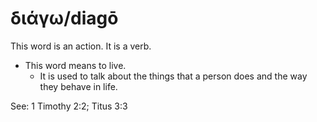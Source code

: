 # διάγω/diagō
This word is an action. It is a verb.

* This word means to live.
    * It is used to talk about the things that a person does and the way they behave in life. 

See: 1 Timothy 2:2; Titus 3:3
